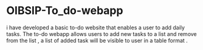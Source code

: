 # OIBSIP-To_do-webapp
i have developed a basic to-do website that enables a user to add daily tasks. The to-do webapp allows users to add new tasks to a list and remove from the list , a list of added task will be visible to user in a table format .
